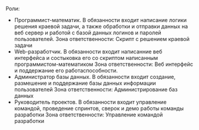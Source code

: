 Роли: 
 * Программист-математик. В обязанности входит написание логики решения краевой задачи, а также обработки и отправки данных на веб сервер и работой с базой данных логинов и паролей пользователей.
 Зона ответственности: Скрипт с решением краевой задачи
 * Web-разработчик. В обязанности входит написанние веб интерфейса и состыковка его со скриптом написанным программистом-математиком
 Зона ответственности: Веб интерфейс и поддержание его работаспособности.
 * Администратор базы данных. В обязанности входит создание, размешение и поддержание базы данных информации пользователей
 Зона ответственности: Администрирование баз данных
 * Руководитель проектов. В обязанности входит управление командой, проведение спринтов, сверок и демо работы команды разработки
 Зона ответственности: Управление командой разработки
